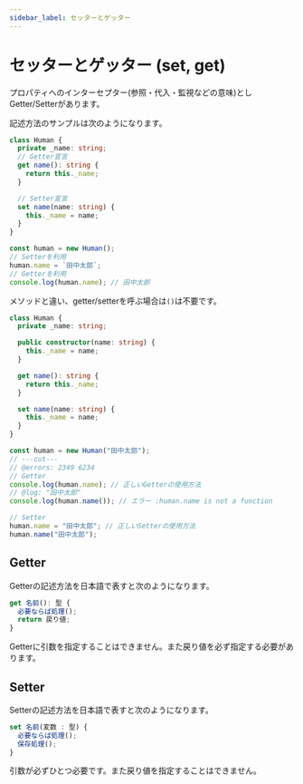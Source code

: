 ```yaml
---
sidebar_label: セッターとゲッター
---
```


# セッターとゲッター (set, get)

プロパティへのインターセプター(参照・代入・監視などの意味)としGetter/Setterがあります。

記述方法のサンプルは次のようになります。

```typescript
class Human {
  private _name: string;
  // Getter宣言
  get name(): string {
    return this._name;
  }

  // Setter宣言
  set name(name: string) {
    this._name = name;
  }
}

const human = new Human();
// Setterを利用
human.name = `田中太郎`;
// Getterを利用
console.log(human.name); // 田中太郎
```

メソッドと違い、getter/setterを呼ぶ場合は`()`は不要です。

```typescript twoslash
class Human {
  private _name: string;

  public constructor(name: string) {
    this._name = name;
  }

  get name(): string {
    return this._name;
  }

  set name(name: string) {
    this._name = name;
  }
}

const human = new Human("田中太郎");
// ---cut---
// @errors: 2349 6234
// Getter
console.log(human.name); // 正しいGetterの使用方法
// @log: "田中太郎"
console.log(human.name()); // エラー :human.name is not a function

// Setter
human.name = "田中太郎"; // 正しいSetterの使用方法
human.name("田中太郎");
```

## Getter

Getterの記述方法を日本語で表すと次のようになります。

```typescript
get 名前(): 型 {
  必要ならば処理();
  return 戻り値;
}
```

Getterに引数を指定することはできません。また戻り値を必ず指定する必要があります。

## Setter

Setterの記述方法を日本語で表すと次のようになります。

```typescript
set 名前(変数 : 型) {
  必要ならば処理();
  保存処理();
}
```

引数が必ずひとつ必要です。また戻り値を指定することはできません。
